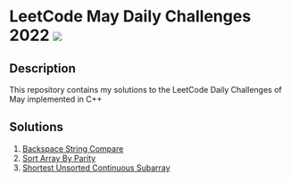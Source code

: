 # LeetCode May Daily Challenges 2022 <img src="https://img.icons8.com/external-bearicons-outline-color-bearicons/64/000000/external-Competition-business-and-marketing-bearicons-outline-color-bearicons.png"/>
## Description
This repository contains my solutions to the LeetCode Daily Challenges of May implemented in C++

## Solutions
1. <a href="https://github.com/miraehab/LeetCode-May-Daily-Challenges-2022/blob/main/844.%20Backspace%20String%20Compare.cpp">Backspace String Compare</a>
2. <a href="https://github.com/miraehab/LeetCode-May-Daily-Challenges-2022/blob/main/905.%20Sort%20Array%20By%20Parity.cpp">Sort Array By Parity</a>
3. <a href="https://github.com/miraehab/LeetCode-May-Daily-Challenges-2022/blob/main/581.%20Shortest%20Unsorted%20Continuous%20Subarray.cpp">Shortest Unsorted Continuous Subarray</a>
